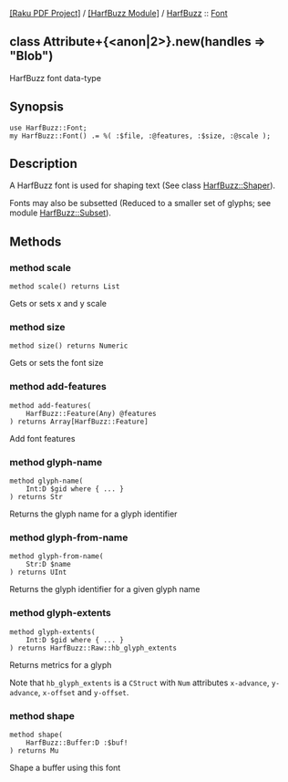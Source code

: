 [[Raku PDF Project]](https://pdf-raku.github.io)
 / [[HarfBuzz Module]](https://pdf-raku.github.io/HarfBuzz-raku)
 / [HarfBuzz](https://pdf-raku.github.io/HarfBuzz-raku/HarfBuzz)
 :: [Font](https://pdf-raku.github.io/HarfBuzz-raku/HarfBuzz/Font)

class Attribute+{<anon|2>}.new(handles => "Blob")
-------------------------------------------------

HarfBuzz font data-type

Synopsis
--------

    use HarfBuzz::Font;
    my HarfBuzz::Font() .= %( :$file, :@features, :$size, :@scale );

Description
-----------

A HarfBuzz font is used for shaping text (See class [HarfBuzz::Shaper](https://pdf-raku.github.io/HarfBuzz-raku/HarfBuzz/Shaper)).

Fonts may also be subsetted (Reduced to a smaller set of glyphs; see module [HarfBuzz::Subset](https://pdf-raku.github.io/HarfBuzz-raku/HarfBuzz/Subset)).

Methods
-------

### method scale

```perl6
method scale() returns List
```

Gets or sets x and y scale

### method size

```perl6
method size() returns Numeric
```

Gets or sets the font size

### method add-features

```perl6
method add-features(
    HarfBuzz::Feature(Any) @features
) returns Array[HarfBuzz::Feature]
```

Add font features

### method glyph-name

```perl6
method glyph-name(
    Int:D $gid where { ... }
) returns Str
```

Returns the glyph name for a glyph identifier

### method glyph-from-name

```perl6
method glyph-from-name(
    Str:D $name
) returns UInt
```

Returns the glyph identifier for a given glyph name

### method glyph-extents

```perl6
method glyph-extents(
    Int:D $gid where { ... }
) returns HarfBuzz::Raw::hb_glyph_extents
```

Returns metrics for a glyph

Note that `hb_glyph_extents` is a `CStruct` with `Num` attributes `x-advance`, `y-advance`, `x-offset` and `y-offset`.

### method shape

```perl6
method shape(
    HarfBuzz::Buffer:D :$buf!
) returns Mu
```

Shape a buffer using this font

